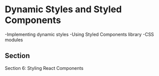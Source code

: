 # Dynamic Styles and Styled Components

-Implementing dynamic styles
-Using Styled Components library
-CSS modules

## Section

Section 6: Styling React Components